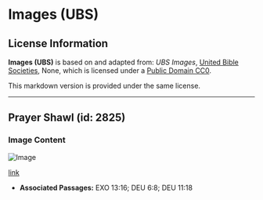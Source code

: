# Images (UBS)

## License Information

**Images (UBS)** is based on and adapted from: _UBS Images_, [United Bible Societies](https://unitedbiblesocieties.org/), None, which is licensed under a [Public Domain CC0](https://creativecommons.org/public-domain/cc0/).

This markdown version is provided under the same license.



--------------------------------

## Prayer Shawl (id: 2825)

### Image Content

![Image](https://cdn.aquifer.bible/aquifer-content/resources/Media/WEB-0556_prayer_shawl.jpg)

[link](https://cdn.aquifer.bible/aquifer-content/resources/Media/WEB-0556_prayer_shawl.jpg)

* **Associated Passages:** EXO 13:16; DEU 6:8; DEU 11:18

